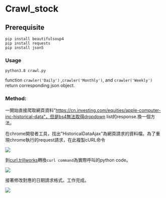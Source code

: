 # Crawl_stock



## Prerequisite

```
pip install beautifulsoup4
pip install requests
pip install json5
```



### Usage

```
python3.8 crawl.py
```

function `crawler('Daily')` ,`crawler('Monthly')`, and `crawler('Weekly')` return corresponding json object.

### Method:

一開始直接爬取網頁資料"https://cn.investing.com/equities/apple-computer-inc-historical-data"，但是bs4無法取得dropdown list的response.換一個方法。

在chrome開發者工具，找出"HistoricalDataAjax"為網頁請求的資料檔。為了重現chrome執行的request請求，在此複製cURL命令

![](https://i.imgur.com/LZLfDKo.png)


到[curl.trillworks](https://curl.trillworks.com/)轉換`curl command`為實際呼叫的python code。

![](https://i.imgur.com/tXkfOSk.png)


接著修改對應的日期請求格式。工作完成。

![](https://i.imgur.com/UpjMQw2.png)

